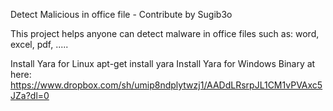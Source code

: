 Detect Malicious in office file - Contribute by Sugib3o

This project helps anyone can detect malware in office files such as: word, excel, pdf, .....

 Install Yara for Linux 
 apt-get install yara
 Install Yara for Windows 
 Binary at here: https://www.dropbox.com/sh/umip8ndplytwzj1/AADdLRsrpJL1CM1vPVAxc5JZa?dl=0
